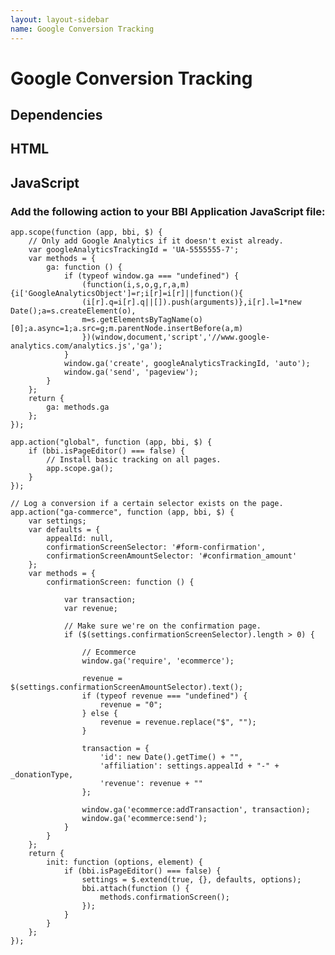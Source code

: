 ```yaml
---
layout: layout-sidebar
name: Google Conversion Tracking
---
```


# Google Conversion Tracking

## Dependencies


## HTML


## JavaScript

### Add the following action to your BBI Application JavaScript file:

<pre class="line-numbers"><code class="language-javascript">app.scope(function (app, bbi, $) {
	// Only add Google Analytics if it doesn't exist already.
	var googleAnalyticsTrackingId = 'UA-5555555-7';
	var methods = {
		ga: function () {
			if (typeof window.ga === "undefined") {
				(function(i,s,o,g,r,a,m){i['GoogleAnalyticsObject']=r;i[r]=i[r]||function(){
				(i[r].q=i[r].q||[]).push(arguments)},i[r].l=1*new Date();a=s.createElement(o),
				m=s.getElementsByTagName(o)[0];a.async=1;a.src=g;m.parentNode.insertBefore(a,m)
				})(window,document,'script','//www.google-analytics.com/analytics.js','ga');
			}
			window.ga('create', googleAnalyticsTrackingId, 'auto');
			window.ga('send', 'pageview');
		}
	};
	return {
		ga: methods.ga
	};
});

app.action("global", function (app, bbi, $) {
	if (bbi.isPageEditor() === false) {
		// Install basic tracking on all pages.
		app.scope.ga();
	}
});

// Log a conversion if a certain selector exists on the page.
app.action("ga-commerce", function (app, bbi, $) {
	var settings;
	var defaults = {
		appealId: null,
		confirmationScreenSelector: '#form-confirmation',
		confirmationScreenAmountSelector: '#confirmation_amount'
	};
	var methods = {
		confirmationScreen: function () {

			var transaction;
			var revenue;

			// Make sure we're on the confirmation page.
			if ($(settings.confirmationScreenSelector).length > 0) {

				// Ecommerce
				window.ga('require', 'ecommerce');

				revenue = $(settings.confirmationScreenAmountSelector).text();
				if (typeof revenue === "undefined") {
					revenue = "0";
				} else {
					revenue = revenue.replace("$", "");
				}

				transaction = {
					'id': new Date().getTime() + "",
					'affiliation': settings.appealId + "-" + _donationType,
					'revenue': revenue + ""
				};

				window.ga('ecommerce:addTransaction', transaction);
				window.ga('ecommerce:send');
			}
		}
	};
    return {
		init: function (options, element) {
			if (bbi.isPageEditor() === false) {
				settings = $.extend(true, {}, defaults, options);
				bbi.attach(function () {
					methods.confirmationScreen();
				});
			}
		}
	};
});</code></pre>
